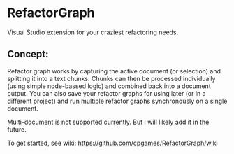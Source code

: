
# RefactorGraph

Visual Studio extension for your craziest refactoring needs.  

## Concept:  

Refactor graph works by capturing the active document (or selection) and splitting it into a text chunks. Chunks can then be processed individually (using simple node-bassed logic) and combined back into a document output. You can also save your refactor graphs for using later (or in a different project) and run multiple refactor graphs synchronously on a single document.

Multi-document is not supported currently. But I will likely add it in the future.

To get started, see wiki: https://github.com/cpgames/RefactorGraph/wiki
